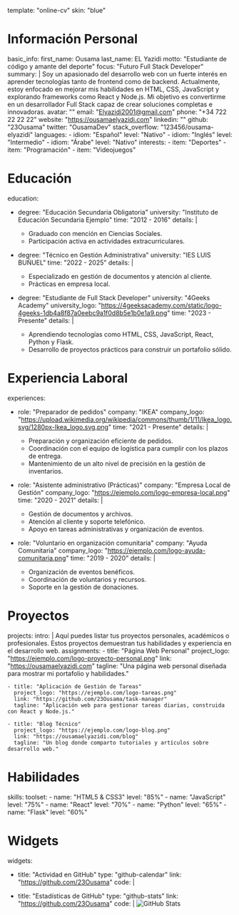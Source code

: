 template: "online-cv"
skin: "blue"

# Información Personal
basic_info:
  first_name: Ousama
  last_name: EL Yazidi
  motto: "Estudiante de código y amante del deporte"
  focus: "Futuro Full Stack Developer"
  summary: |
    Soy un apasionado del desarrollo web con un fuerte interés en aprender tecnologías tanto de frontend como de backend. 
    Actualmente, estoy enfocado en mejorar mis habilidades en HTML, CSS, JavaScript y explorando frameworks como React y Node.js. 
    Mi objetivo es convertirme en un desarrollador Full Stack capaz de crear soluciones completas e innovadoras.
  avatar: ""
  email: "Elyazidi2001@gmail.com"
  phone: "+34 722 22 22 22"
  website: "https://ousamaelyazidi.com"
  linkedin: ""
  github: "23Ousama"
  twitter: "OusamaDev"
  stack_overflow: "123456/ousama-elyazidi"
  languages:
    - idiom: "Español"
      level: "Nativo"
    - idiom: "Inglés"
      level: "Intermedio"
    - idiom: "Árabe"
      level: "Nativo"
  interests:
    - item: "Deportes"
    - item: "Programación"
    - item: "Videojuegos"

# Educación
education:
  - degree: "Educación Secundaria Obligatoria"
    university: "Instituto de Educación Secundaria Ejemplo"
    time: "2012 - 2016"
    details: |
      - Graduado con mención en Ciencias Sociales.
      - Participación activa en actividades extracurriculares.

  - degree: "Técnico en Gestión Administrativa"
    university: "IES LUIS BUÑUEL"
    time: "2022 - 2025"
    details: |
      - Especializado en gestión de documentos y atención al cliente.
      - Prácticas en empresa local.

  - degree: "Estudiante de Full Stack Developer"
    university: "4Geeks Academy"
    university_logo: "https://4geeksacademy.com/static/logo-4geeks-1db4a8f87a0eebc9a1f0d8b5e1b0e1a9.png"
    time: "2023 - Presente"
    details: |
      - Aprendiendo tecnologías como HTML, CSS, JavaScript, React, Python y Flask.
      - Desarrollo de proyectos prácticos para construir un portafolio sólido.

# Experiencia Laboral
experiences:
  - role: "Preparador de pedidos"
    company: "IKEA"
    company_logo: "https://upload.wikimedia.org/wikipedia/commons/thumb/1/11/Ikea_logo.svg/1280px-Ikea_logo.svg.png"
    time: "2021 - Presente"
    details: |
      - Preparación y organización eficiente de pedidos.
      - Coordinación con el equipo de logística para cumplir con los plazos de entrega.
      - Mantenimiento de un alto nivel de precisión en la gestión de inventarios.

  - role: "Asistente administrativo (Prácticas)"
    company: "Empresa Local de Gestión"
    company_logo: "https://ejemplo.com/logo-empresa-local.png"
    time: "2020 - 2021"
    details: |
      - Gestión de documentos y archivos.
      - Atención al cliente y soporte telefónico.
      - Apoyo en tareas administrativas y organización de eventos.

  - role: "Voluntario en organización comunitaria"
    company: "Ayuda Comunitaria"
    company_logo: "https://ejemplo.com/logo-ayuda-comunitaria.png"
    time: "2019 - 2020"
    details: |
      - Organización de eventos benéficos.
      - Coordinación de voluntarios y recursos.
      - Soporte en la gestión de donaciones.

# Proyectos
projects:
  intro: |
    Aquí puedes listar tus proyectos personales, académicos o profesionales. 
    Estos proyectos demuestran tus habilidades y experiencia en el desarrollo web.
  assignments:
    - title: "Página Web Personal"
      project_logo: "https://ejemplo.com/logo-proyecto-personal.png"
      link: "https://ousamaelyazidi.com"
      tagline: "Una página web personal diseñada para mostrar mi portafolio y habilidades."

    - title: "Aplicación de Gestión de Tareas"
      project_logo: "https://ejemplo.com/logo-tareas.png"
      link: "https://github.com/23Ousama/task-manager"
      tagline: "Aplicación web para gestionar tareas diarias, construida con React y Node.js."

    - title: "Blog Técnico"
      project_logo: "https://ejemplo.com/logo-blog.png"
      link: "https://ousamaelyazidi.com/blog"
      tagline: "Un blog donde comparto tutoriales y artículos sobre desarrollo web."

# Habilidades
skills:
  toolset:
    - name: "HTML5 & CSS3"
      level: "85%"
    - name: "JavaScript"
      level: "75%"
    - name: "React"
      level: "70%"
    - name: "Python"
      level: "65%"
    - name: "Flask"
      level: "60%"

# Widgets
widgets:
  - title: "Actividad en GitHub"
    type: "github-calendar"
    link: "https://github.com/23Ousama"
    code: |
      <div class="github-widget" data-username="23Ousama"></div>
      <link rel="stylesheet" href="https://unpkg.com/github-calendar@latest/dist/github-calendar-responsive.css"/>
      <script src="https://unpkg.com/github-calendar@latest/dist/github-calendar.min.js"></script>
      <script>
        GitHubCalendar(".github-widget", "23Ousama", { responsive: true });
      </script>

  - title: "Estadísticas de GitHub"
    type: "github-stats"
    link: "https://github.com/23Ousama"
    code: |
      <img src="https://github-readme-stats.vercel.app/api?username=23Ousama&show_icons=true&theme=radical" alt="GitHub Stats"/>

